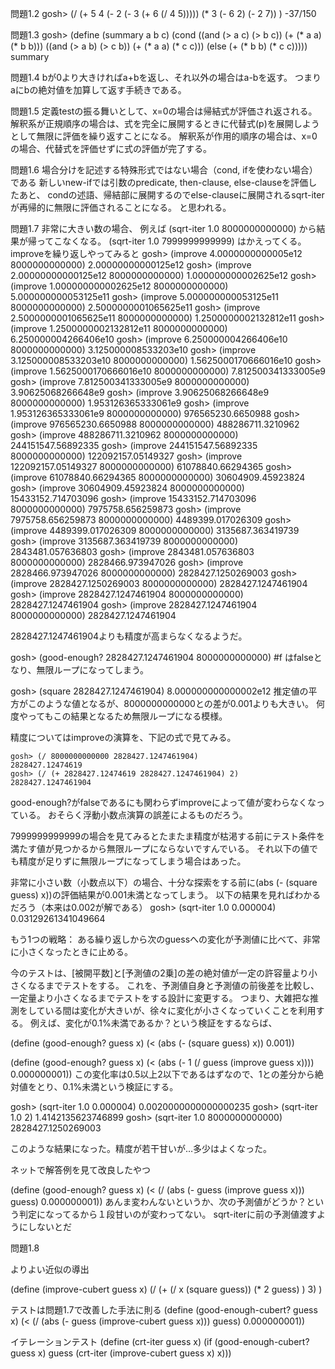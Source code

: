 問題1.2
gosh> (/
        (+ 5 4 (- 2 (- 3 (+ 6 (/ 4 5)))))
        (* 3 (- 6 2) (- 2 7))
        )
-37/150

問題1.3
gosh> (define (summary a b c)
        (cond
          ((and (> a c) (> b c)) (+ (* a a) (* b b)))
          ((and (> a b) (> c b)) (+ (* a a) (* c c)))
          (else (+ (* b b) (* c c)))))
summary

問題1.4
bが0より大きければa+bを返し、それ以外の場合はa-bを返す。
つまりaにbの絶対値を加算して返す手続きである。

問題1.5
定義testの振る舞いとして、x=0の場合は帰結式が評価され返される。
解釈系が正規順序の場合は、式を完全に展開するときに代替式(p)を展開しようとして無限に評価を繰り返すことになる。
解釈系が作用的順序の場合は、x=0の場合、代替式を評価せずに式の評価が完了する。

問題1.6
場合分けを記述する特殊形式ではない場合（cond, ifを使わない場合）である
新しいnew-ifでは引数のpredicate, then-clause, else-clauseを評価したあと、
condの述語、帰結部に展開するのでelse-clauseに展開されるsqrt-iterが再帰的に無限に評価されることになる。
と思われる。

問題1.7
非常に大きい数の場合、
例えば
(sqrt-iter 1.0 8000000000000)
から結果が帰ってこなくなる。
(sqrt-iter 1.0 7999999999999)
はかえってくる。
improveを繰り返しやってみると
gosh> (improve 4.0000000000005e12 8000000000000)
2.00000000000125e12
gosh> (improve 2.00000000000125e12 8000000000000)
1.000000000002625e12
gosh> (improve 1.000000000002625e12 8000000000000)
5.000000000053125e11
gosh> (improve 5.000000000053125e11 8000000000000)
2.5000000001065625e11
gosh> (improve 2.5000000001065625e11 8000000000000)
1.2500000002132812e11
gosh> (improve 1.2500000002132812e11 8000000000000)
6.250000004266406e10
gosh> (improve 6.250000004266406e10 8000000000000)
3.125000008533203e10
gosh> (improve 3.125000008533203e10 8000000000000)
1.5625000170666016e10
gosh> (improve 1.5625000170666016e10 8000000000000)
7.812500341333005e9
gosh> (improve 7.812500341333005e9 8000000000000)
3.90625068266648e9
gosh> (improve 3.90625068266648e9 8000000000000)
1.953126365333061e9
gosh> (improve 1.953126365333061e9 8000000000000)
976565230.6650988
gosh> (improve 976565230.6650988 8000000000000)
488286711.3210962
gosh> (improve 488286711.3210962 8000000000000)
244151547.56892335
gosh> (improve 244151547.56892335 8000000000000)
122092157.05149327
gosh> (improve 122092157.05149327 8000000000000)
61078840.66294365
gosh> (improve 61078840.66294365 8000000000000)
30604909.45923824
gosh> (improve 30604909.45923824 8000000000000)
15433152.714703096
gosh> (improve 15433152.714703096 8000000000000)
7975758.656259873
gosh> (improve 7975758.656259873 8000000000000)
4489399.017026309
gosh> (improve 4489399.017026309 8000000000000)
3135687.363419739
gosh> (improve 3135687.363419739 8000000000000)
2843481.057636803
gosh> (improve 2843481.057636803 8000000000000)
2828466.973947026
gosh> (improve 2828466.973947026 8000000000000)
2828427.1250269003
gosh> (improve 2828427.1250269003 8000000000000)
2828427.1247461904
gosh> (improve 2828427.1247461904 8000000000000)
2828427.1247461904
gosh> (improve 2828427.1247461904 8000000000000)
2828427.1247461904

2828427.1247461904よりも精度が高まらなくなるようだ。

gosh> (good-enough? 2828427.1247461904 8000000000000)
#f
はfalseとなり、無限ループになってしまう。

gosh> (square 2828427.1247461904)
8.000000000000002e12
推定値の平方がこのような値となるが、8000000000000との差が0.001よりも大きい。
何度やってもこの結果となるため無限ループになる模様。

精度についてはimproveの演算を、下記の式で見てみる。
```
gosh> (/ 8000000000000 2828427.1247461904)
2828427.12474619
gosh> (/ (+ 2828427.12474619 2828427.1247461904) 2)
2828427.1247461904
```
good-enough?がfalseであるにも関わらずimproveによって値が変わらなくなっている。
おそらく浮動小数点演算の誤差によるものだろう。

7999999999999の場合を見てみるとたまたま精度が枯渇する前にテスト条件を満たす値が見つかるから無限ループにならないですんでいる。
それ以下の値でも精度が足りずに無限ループになってしまう場合はあった。


非常に小さい数（小数点以下）の場合、十分な探索をする前に(abs (- (square guess) x))の評価結果が0.001未満となってしまう。
以下の結果を見ればわかるだろう（本来は0.002が解である）
gosh> (sqrt-iter 1.0 0.000004)
0.03129261341049664

もう1つの戦略：
ある繰り返しから次のguessへの変化が予測値に比べて、非常に小さくなったときに止める。

今のテストは、[被開平数]と[予測値の2乗]の差の絶対値が一定の許容量より小さくなるまでテストをする。
これを、予測値自身と予測値の前後差を比較し、一定量より小さくなるまでテストをする設計に変更する。
つまり、大雑把な推測をしている間は変化が大きいが、徐々に変化が小さくなっていくことを利用する。
例えば、変化が0.1%未満であるか？という検証をするならば、

(define (good-enough? guess x)
  (< (abs (- (square guess) x)) 0.001))

(define (good-enough? guess x)
  (< (abs (- 1 (/ guess (improve guess x)))) 0.000000001))
この変化率は0.5以上2以下であるはずなので、1との差分から絶対値をとり、0.1%未満という検証にする。

gosh> (sqrt-iter 1.0 0.000004)
0.0020000000000000235
gosh> (sqrt-iter 1.0 2)
1.4142135623746899
gosh> (sqrt-iter 1.0 8000000000000)
2828427.1250269003

このような結果になった。精度が若干甘いが…多少はよくなった。

ネットで解答例を見て改良したやつ

(define (good-enough? guess x)
  (< (/ (abs (- guess (improve guess x))) guess) 0.000000001))
あんま変わんないというか、次の予測値がどうか？という判定になってるから１段甘いのが変わってない。
sqrt-iterに前の予測値渡すようにしないとだ


問題1.8

よりよい近似の導出

(define (improve-cubert guess x)
  (/
    (+
      (/ x (square guess))
      (* 2 guess)
    )
    3)
  )

テストは問題1.7で改善した手法に則る
(define (good-enough-cubert? guess x)
  (< (/ (abs (- guess (improve-cubert guess x))) guess) 0.000000001))

イテレーションテスト
(define (crt-iter guess x)
  (if (good-enough-cubert? guess x)
    guess
    (crt-iter (improve-cubert guess x)
      x)))
